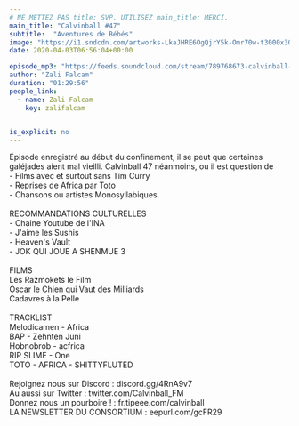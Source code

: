 ```yaml
---
# NE METTEZ PAS title: SVP. UTILISEZ main_title: MERCI.
main_title: "Calvinball #47"
subtitle:  "Aventures de Bébés"
image: "https://i1.sndcdn.com/artworks-LkaJHRE6OgQjrY5k-Omr70w-t3000x3000.jpg"
date: 2020-04-03T06:56:04+00:00

episode_mp3: "https://feeds.soundcloud.com/stream/789768673-calvinball-radio-calvinball-47-aventures-de-bebes.mp3"
author: "Zali Falcam"
duration: "01:29:56"
people_link: 
  - name: Zali Falcam
    key: zalifalcam


is_explicit: no
---
```


<PodcastHeader/>

<!-- ECRIRE LA DESCRIPTION DE L'EPISODE SOUS CETTE LIGNE -->
Épisode enregistré au début du confinement, il se peut que certaines galéjades aient mal vieilli. Calvinball 47 néanmoins, ou il est question de <br>- Films avec et surtout sans Tim Curry<br>- Reprises de Africa par Toto<br>- Chansons ou artistes Monosyllabiques.<br><br>RECOMMANDATIONS CULTURELLES<br>- Chaine Youtube de l'INA<br>- J'aime les Sushis<br>- Heaven's Vault<br>- JOK QUI JOUE A SHENMUE 3<br><br>FILMS<br>Les Razmokets le Film<br>Oscar le Chien qui Vaut des Milliards<br>Cadavres à la Pelle<br><br>TRACKLIST<br>Melodicamen - Africa<br>BAP - Zehnten Juni<br>Hobnobrob - acfrica<br>RIP SLIME - One<br>TOTO - AFRICA - SHITTYFLUTED<br><br>Rejoignez nous sur Discord : discord.gg/4RnA9v7<br>Au aussi sur Twitter : twitter.com/Calvinball_FM<br>Donnez nous un pourboire ! : fr.tipeee.com/calvinball<br>LA NEWSLETTER DU CONSORTIUM : eepurl.com/gcFR29

